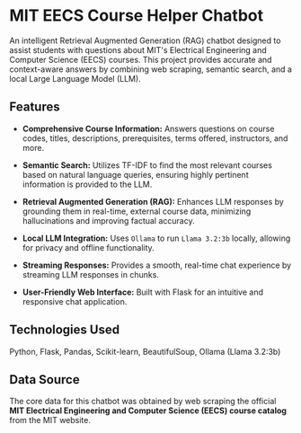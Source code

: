 # MIT EECS Course Helper Chatbot

An intelligent Retrieval Augmented Generation (RAG) chatbot designed to assist students with questions about MIT's Electrical Engineering and Computer Science (EECS) courses. This project provides accurate and context-aware answers by combining web scraping, semantic search, and a local Large Language Model (LLM).

##  Features

* **Comprehensive Course Information:** Answers questions on course codes, titles, descriptions, prerequisites, terms offered, instructors, and more.

* **Semantic Search:** Utilizes TF-IDF to find the most relevant courses based on natural language queries, ensuring highly pertinent information is provided to the LLM.

* **Retrieval Augmented Generation (RAG):** Enhances LLM responses by grounding them in real-time, external course data, minimizing hallucinations and improving factual accuracy.

* **Local LLM Integration:** Uses `Ollama` to run `Llama 3.2:3b` locally, allowing for privacy and offline functionality.

* **Streaming Responses:** Provides a smooth, real-time chat experience by streaming LLM responses in chunks.

* **User-Friendly Web Interface:** Built with Flask for an intuitive and responsive chat application.

##  Technologies Used

Python, Flask, Pandas, Scikit-learn, BeautifulSoup, Ollama (Llama 3.2:3b)

##  Data Source

The core data for this chatbot was obtained by web scraping the official **MIT Electrical Engineering and Computer Science (EECS) course catalog** from the MIT website.
